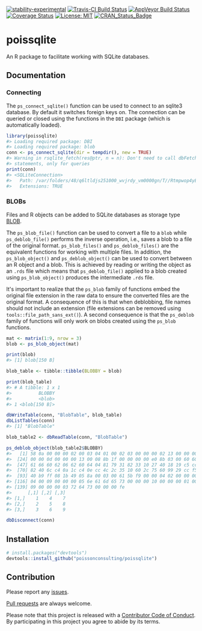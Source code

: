 
<!-- README.md is generated from README.Rmd. Please edit that file -->
[![stability-experimental](https://img.shields.io/badge/stability-experimental-orange.svg)](https://github.com/joethorley/stability-badges#experimental) [![Travis-CI Build Status](https://travis-ci.org/poissonconsulting/poissqlite.svg?branch=master)](https://travis-ci.org/poissonconsulting/poissqlite) [![AppVeyor Build Status](https://ci.appveyor.com/api/projects/status/github/poissonconsulting/poissqlite?branch=master&svg=true)](https://ci.appveyor.com/project/poissonconsulting/poissqlite) [![Coverage Status](https://img.shields.io/codecov/c/github/poissonconsulting/poissqlite/master.svg)](https://codecov.io/github/poissonconsulting/poissqlite?branch=master) [![License: MIT](https://img.shields.io/badge/License-MIT-blue.svg)](https://opensource.org/licenses/MIT) [![CRAN\_Status\_Badge](http://www.r-pkg.org/badges/version/poissqlite)](https://cran.r-project.org/package=poissqlite)

poissqlite
==========

An R package to facilitate working with SQLite databases.

Documentation
-------------

### Connecting

The `ps_connect_sqlite()` function can be used to connect to an sqlite3 database. By default it switches foreign keys on. The connection can be queried or closed using the functions in the `DBI` package (which is automatically loaded).

``` r
library(poissqlite)
#> Loading required package: DBI
#> Loading required package: blob
conn <- ps_connect_sqlite(dir = tempdir(), new = TRUE)
#> Warning in rsqlite_fetch(res@ptr, n = n): Don't need to call dbFetch() for
#> statements, only for queries
print(conn)
#> <SQLiteConnection>
#>   Path: /var/folders/48/q6ltldjs251000_wvjrdy_vm0000gn/T//Rtmpwop4yE/database.sqlite
#>   Extensions: TRUE
```

### BLOBs

Files and R objects can be added to SQLite databases as storage type [BLOB](https://sqlite.org/datatype3.html).

The `ps_blob_file()` function can be used to convert a file to a `blob` while `ps_deblob_file()` performs the inverse operation, i.e., saves a blob to a file of the original format. `ps_blob_files()` and `ps_deblob_files()` are the equivalent functions for working with multiple files. In addition, the `ps_blob_object()` and `ps_deblob_object()` can be used to convert between an R object and a blob. This is achieved by reading or writing the object as an `.rds` file which means that `ps_deblob_file()` applied to a blob created using `ps_blob_object()` produces the intermediate `.rds` file.

It's important to realize that the `ps_blob` family of functions embed the original file extension in the raw data to ensure the converted files are the original format. A consequence of this is that when deblobbing, file names should not include an extension (file extensions can be removed using `tools::file_path_sans_ext()`). A second consequence is that the `ps_deblob` family of functions will only work on blobs created using the `ps_blob` functions.

``` r
mat <- matrix(1:9, nrow = 3)
blob <- ps_blob_object(mat)

print(blob)
#> [1] blob[150 B]

blob_table <- tibble::tibble(BLOBBY = blob)

print(blob_table)
#> # A tibble: 1 x 1
#>          BLOBBY
#>          <blob>
#> 1 <blob[150 B]>

dbWriteTable(conn, "BlobTable", blob_table)
dbListTables(conn)
#> [1] "BlobTable"

blob_table2 <- dbReadTable(conn, "BlobTable")

ps_deblob_object(blob_table2$BLOBBY)
#>   [1] 58 0a 00 00 00 02 00 03 04 01 00 02 03 00 00 00 02 13 00 00 00 01 00
#>  [24] 00 00 0d 00 00 00 13 00 08 8b 1f 00 00 00 00 e0 8b 03 00 60 60 60 62
#>  [47] 61 66 60 62 06 62 60 64 04 81 79 31 82 33 10 27 40 18 19 c5 cc 40 2c
#>  [70] 82 40 6c c4 0a 1c c4 0e cc 4c 2c 35 10 60 2c 75 60 99 29 cc f5 17 8a
#>  [93] 40 b9 ff 08 1b 49 05 8a 00 03 00 61 5b f9 00 00 04 02 00 00 00 01 00
#> [116] 04 00 09 00 00 00 05 6e 61 6d 65 73 00 00 00 10 00 00 00 01 00 04 00
#> [139] 09 00 00 00 03 72 64 73 00 00 00 fe
#>      [,1] [,2] [,3]
#> [1,]    1    4    7
#> [2,]    2    5    8
#> [3,]    3    6    9

dbDisconnect(conn)
```

Installation
------------

``` r
# install.packages("devtools")
devtools::install_github("poissonconsulting/poissqlite")
```

Contribution
------------

Please report any [issues](https://github.com/poissonconsulting/poissqlite/issues).

[Pull requests](https://github.com/poissonconsulting/poissqlite/pulls) are always welcome.

Please note that this project is released with a [Contributor Code of Conduct](https://github.com/poissonconsulting/poissqlite/blob/master/CONDUCT.md). By participating in this project you agree to abide by its terms.
